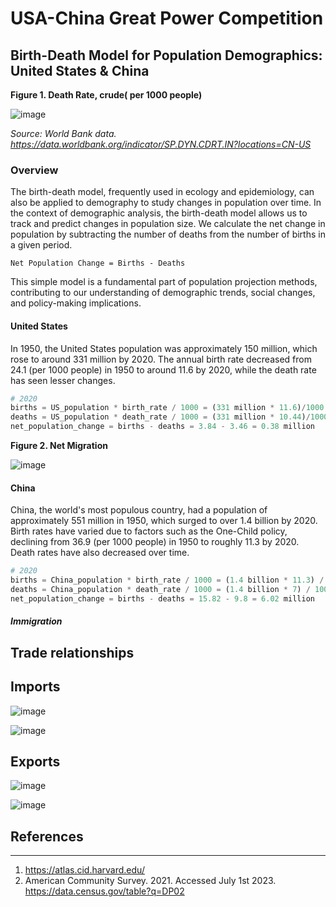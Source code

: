 # USA-China Great Power Competition

## Birth-Death Model for Population Demographics: United States & China

**Figure 1. Death Rate, crude( per 1000 people)**

![image](https://github.com/LNshuti/USA-Competitive-Advantage/assets/13305262/423d7fed-3e24-470b-94a3-26b34822b595)

*Source: World Bank data. https://data.worldbank.org/indicator/SP.DYN.CDRT.IN?locations=CN-US*

### Overview

The birth-death model, frequently used in ecology and epidemiology, can also be applied to demography to study changes in population over time. In the context of demographic analysis, the birth-death model allows us to track and predict changes in population size. We calculate the net change in population by subtracting the number of deaths from the number of births in a given period.

```
Net Population Change = Births - Deaths
```

This simple model is a fundamental part of population projection methods, contributing to our understanding of demographic trends, social changes, and policy-making implications.

#### United States

In 1950, the United States population was approximately 150 million, which rose to around 331 million by 2020. The annual birth rate decreased from 24.1 (per 1000 people) in 1950 to around 11.6 by 2020, while the death rate has seen lesser changes.

```python
# 2020
births = US_population * birth_rate / 1000 = (331 million * 11.6)/1000 = 3.84 million
deaths = US_population * death_rate / 1000 = (331 million * 10.44)/1000 =  3.46 million
net_population_change = births - deaths = 3.84 - 3.46 = 0.38 million
```

**Figure 2. Net Migration**

![image](https://github.com/LNshuti/USA-Competitive-Advantage/assets/13305262/06c4aa5e-faa7-469b-a23d-c8c71580409c)


#### China

China, the world's most populous country, had a population of approximately 551 million in 1950, which surged to over 1.4 billion by 2020. Birth rates have varied due to factors such as the One-Child policy, declining from 36.9 (per 1000 people) in 1950 to roughly 11.3 by 2020. Death rates have also decreased over time.

```python
# 2020
births = China_population * birth_rate / 1000 = (1.4 billion * 11.3) / 1000 = 15.82 million
deaths = China_population * death_rate / 1000 = (1.4 billion * 7) / 1000 = 9.8 million
net_population_change = births - deaths = 15.82 - 9.8 = 6.02 million

```

##### Immigration

**Trade relationships**
----------------------

**Imports**
-----------

![image](https://user-images.githubusercontent.com/13305262/231326784-68aa4684-0841-43e4-a0ae-49e485eff4c9.png)


![image](https://user-images.githubusercontent.com/13305262/231327133-402ab1f8-7bf7-4aa5-9642-2944e22aad09.png)

**Exports**
-----------

![image](https://user-images.githubusercontent.com/13305262/231329056-a465b243-d92c-473f-a877-d3b02bb3652a.png)

![image](https://user-images.githubusercontent.com/13305262/231329260-877b3c33-93d5-4035-bd70-be99c07bbc80.png)

## References
-------------
1. https://atlas.cid.harvard.edu/
2. American Community Survey. 2021. Accessed July 1st 2023. https://data.census.gov/table?q=DP02
